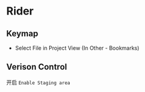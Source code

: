 # Rider


## Keymap

- Select File in Project View (In Other - Bookmarks)


## Verison Control

开启 `Enable Staging area` 